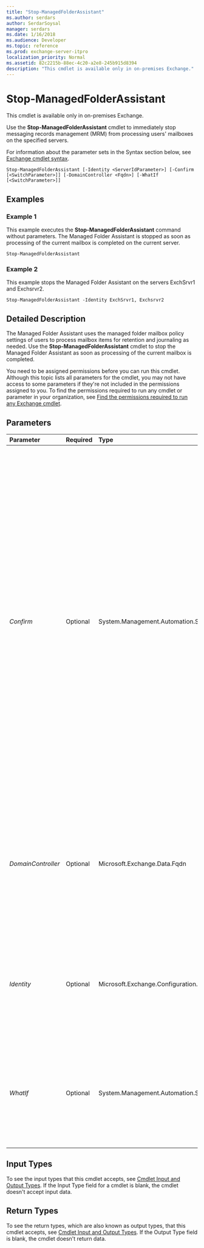 ```yaml
---
title: "Stop-ManagedFolderAssistant"
ms.author: serdars
author: SerdarSoysal
manager: serdars
ms.date: 1/16/2018
ms.audience: Developer
ms.topic: reference
ms.prod: exchange-server-itpro
localization_priority: Normal
ms.assetid: 82c2215b-88ec-4c20-a2e8-245b915d8394
description: "This cmdlet is available only in on-premises Exchange."
---
```


# Stop-ManagedFolderAssistant

This cmdlet is available only in on-premises Exchange. 
  
Use the **Stop-ManagedFolderAssistant** cmdlet to immediately stop messaging records management (MRM) from processing users' mailboxes on the specified servers.
  
For information about the parameter sets in the Syntax section below, see [Exchange cmdlet syntax](https://technet.microsoft.com/library/bb123552.aspx). 
  
```
Stop-ManagedFolderAssistant [-Identity <ServerIdParameter>] [-Confirm [<SwitchParameter>]] [-DomainController <Fqdn>] [-WhatIf [<SwitchParameter>]]

```

## Examples
<a name="Examples"> </a>

### Example 1

This example executes the **Stop-ManagedFolderAssistant** command without parameters. The Managed Folder Assistant is stopped as soon as processing of the current mailbox is completed on the current server.
  
```
Stop-ManagedFolderAssistant
```

### Example 2

This example stops the Managed Folder Assistant on the servers ExchSrvr1 and Exchsrvr2.
  
```
Stop-ManagedFolderAssistant -Identity ExchSrvr1, Exchsrvr2
```

## Detailed Description
<a name="DetailedDescription"> </a>

The Managed Folder Assistant uses the managed folder mailbox policy settings of users to process mailbox items for retention and journaling as needed. Use the **Stop-ManagedFolderAssistant** cmdlet to stop the Managed Folder Assistant as soon as processing of the current mailbox is completed.
  
You need to be assigned permissions before you can run this cmdlet. Although this topic lists all parameters for the cmdlet, you may not have access to some parameters if they're not included in the permissions assigned to you. To find the permissions required to run any cmdlet or parameter in your organization, see [Find the permissions required to run any Exchange cmdlet](https://technet.microsoft.com/library/mt432940.aspx).
  
## Parameters
<a name="DetailedDescription"> </a>

|**Parameter**|**Required**|**Type**|**Description**|
|:-----|:-----|:-----|:-----|
| _Confirm_ <br/> |Optional  <br/> |System.Management.Automation.SwitchParameter  <br/> | The _Confirm_ switch specifies whether to show or hide the confirmation prompt. How this switch affects the cmdlet depends on if the cmdlet requires confirmation before proceeding. <br/>  Destructive cmdlets (for example, **Remove-\*** cmdlets) have a built-in pause that forces you to acknowledge the command before proceeding. For these cmdlets, you can skip the confirmation prompt by using this exact syntax: `-Confirm:$false`.  <br/>  Most other cmdlets (for example, **New-\*** and **Set-\*** cmdlets) don't have a built-in pause. For these cmdlets, specifying the _Confirm_ switch without a value introduces a pause that forces you acknowledge the command before proceeding. <br/> |
| _DomainController_ <br/> |Optional  <br/> |Microsoft.Exchange.Data.Fqdn  <br/> |The _DomainController_ parameter specifies the domain controller that's used by this cmdlet to read data from or write data to Active Directory. You identify the domain controller by its fully qualified domain name (FQDN). For example, `dc01.contoso.com`.  <br/> |
| _Identity_ <br/> |Optional  <br/> |Microsoft.Exchange.Configuration.Tasks.ServerIdParameter  <br/> |The _Identity_ parameter specifies the names of servers on which the Managed Folder Assistant is to be stopped. If a server isn't specified, the Managed Folder Assistant on the local server is stopped. <br/> |
| _WhatIf_ <br/> |Optional  <br/> |System.Management.Automation.SwitchParameter  <br/> |The _WhatIf_ switch simulates the actions of the command. You can use this switch to view the changes that would occur without actually applying those changes. You don't need to specify a value with this switch. <br/> |
   
## Input Types
<a name="InputTypes"> </a>

To see the input types that this cmdlet accepts, see [Cmdlet Input and Output Types](http://go.microsoft.com/fwlink/p/?linkId=616387). If the Input Type field for a cmdlet is blank, the cmdlet doesn't accept input data. 
  
## Return Types
<a name="ReturnTypes"> </a>

To see the return types, which are also known as output types, that this cmdlet accepts, see [Cmdlet Input and Output Types](http://go.microsoft.com/fwlink/p/?linkId=616387). If the Output Type field is blank, the cmdlet doesn't return data. 
  

